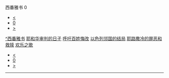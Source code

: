 ﻿





 西番雅书 0




* [<](bible/GEN01.md)
* [0](bible/ZEP.md)
* [>](bible/GEN01.md)



[^](bible/index.md)[西番雅书](ZEP01.htm#V0)
[耶和华审判的日子](bible/ZEP01.md#V1)
[呼吁百姓悔改](bible/ZEP02.md#V0)
[以色列邻国的结局](bible/ZEP02.md#V3)
[耶路撒冷的罪恶和救赎](bible/ZEP03.md#V0)
[欢乐之歌](bible/ZEP03.md#V13)

* [<](bible/GEN01.md)
* [0](bible/ZEP.md)
* [>](bible/GEN01.md)





---









